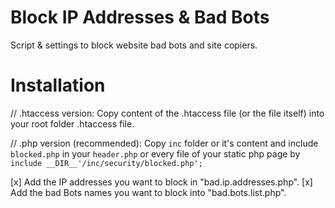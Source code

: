 # Block IP Addresses & Bad Bots
Script &amp; settings to block website bad bots and site copiers.

# Installation
// .htaccess version:
Copy content of the .htaccess file (or the file itself) into your root folder .htaccess file.

// .php version (recommended):
Copy ```inc``` folder or it's content and include ```blocked.php``` in your ```header.php``` or every file of your static php page by ```include __DIR__'/inc/security/blocked.php';```

[x] Add the IP addresses you want to block in "bad.ip.addresses.php".
[x] Add the bad Bots names you want to block into "bad.bots.list.php".
